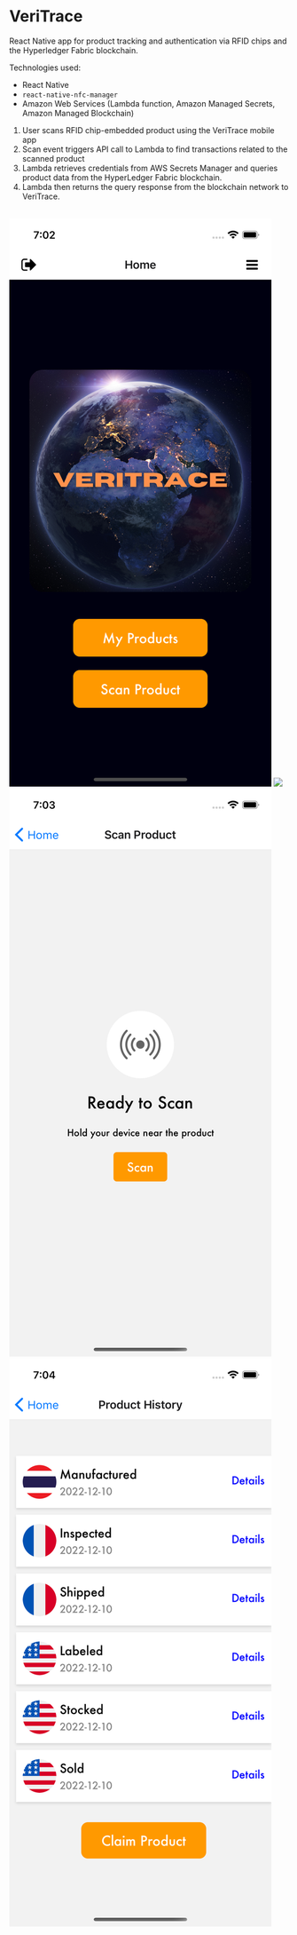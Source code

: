 # VeriTrace
React Native app for product tracking and authentication via RFID chips and the Hyperledger Fabric blockchain.

Technologies used:
- React Native
- `react-native-nfc-manager`
- Amazon Web Services (Lambda function, Amazon Managed Secrets, Amazon Managed Blockchain)


1) User scans RFID chip-embedded product using the VeriTrace mobile app
2) Scan event triggers API call to Lambda to find transactions related to the scanned product
3) Lambda retrieves credentials from AWS Secrets Manager and queries product data from the HyperLedger Fabric blockchain.
4) Lambda then returns the query response from the blockchain network to VeriTrace. <br> <br>


<img src="images/homepage.png">
<img src="images/products.pn">
<img src="images/scan.png">
<img src="images/track.png">

